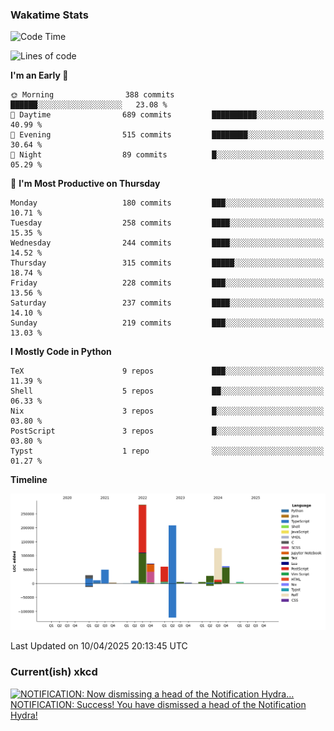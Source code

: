 ### Wakatime Stats
<!--START_SECTION:waka-->
![Code Time](http://img.shields.io/badge/Code%20Time-3%2C152%20hrs%2044%20mins-blue)

![Lines of code](https://img.shields.io/badge/From%20Hello%20World%20I%27ve%20Written-959.0%20thousand%20lines%20of%20code-blue)

**I'm an Early 🐤** 

```text
🌞 Morning                388 commits         ██████░░░░░░░░░░░░░░░░░░░   23.08 % 
🌆 Daytime                689 commits         ██████████░░░░░░░░░░░░░░░   40.99 % 
🌃 Evening                515 commits         ████████░░░░░░░░░░░░░░░░░   30.64 % 
🌙 Night                  89 commits          █░░░░░░░░░░░░░░░░░░░░░░░░   05.29 % 
```
📅 **I'm Most Productive on Thursday** 

```text
Monday                   180 commits         ███░░░░░░░░░░░░░░░░░░░░░░   10.71 % 
Tuesday                  258 commits         ████░░░░░░░░░░░░░░░░░░░░░   15.35 % 
Wednesday                244 commits         ████░░░░░░░░░░░░░░░░░░░░░   14.52 % 
Thursday                 315 commits         █████░░░░░░░░░░░░░░░░░░░░   18.74 % 
Friday                   228 commits         ███░░░░░░░░░░░░░░░░░░░░░░   13.56 % 
Saturday                 237 commits         ████░░░░░░░░░░░░░░░░░░░░░   14.10 % 
Sunday                   219 commits         ███░░░░░░░░░░░░░░░░░░░░░░   13.03 % 
```


**I Mostly Code in Python** 

```text
TeX                      9 repos             ███░░░░░░░░░░░░░░░░░░░░░░   11.39 % 
Shell                    5 repos             ██░░░░░░░░░░░░░░░░░░░░░░░   06.33 % 
Nix                      3 repos             █░░░░░░░░░░░░░░░░░░░░░░░░   03.80 % 
PostScript               3 repos             █░░░░░░░░░░░░░░░░░░░░░░░░   03.80 % 
Typst                    1 repo              ░░░░░░░░░░░░░░░░░░░░░░░░░   01.27 % 
```



**Timeline**

![Lines of Code chart](https://raw.githubusercontent.com/joshuajeschek/joshuajeschek/main/assets/bar_graph.png)


 Last Updated on 10/04/2025 20:13:45 UTC
<!--END_SECTION:waka-->

### Current(ish) xkcd
<a id="xkcd-a" title="NOTIFICATION: Now dismissing a head of the Notification Hydra… NOTIFICATION: Success! You have dismissed a head of the Notification Hydra!" href="https://www.xkcd.com" target="_blank">
        <img align="center" id="xkcd-img" src="https://imgs.xkcd.com/comics/push_notifications.png" alt="NOTIFICATION: Now dismissing a head of the Notification Hydra… NOTIFICATION: Success! You have dismissed a head of the Notification Hydra!" height=300 />
</a>
